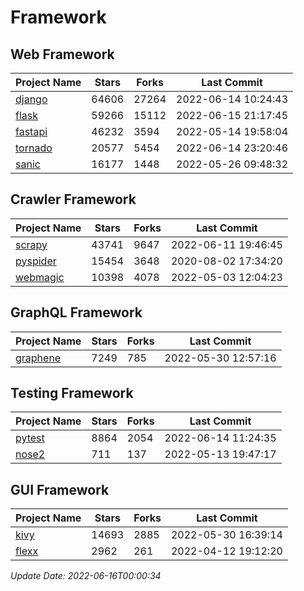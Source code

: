 # Framework

## Web Framework
| Project Name | Stars | Forks | Last Commit |
| ------------ | ----- | ----- | ----------- |
| [django](https://github.com/django/django) | 64606 | 27264 | 2022-06-14 10:24:43 |
| [flask](https://github.com/pallets/flask) | 59266 | 15112 | 2022-06-15 21:17:45 |
| [fastapi](https://github.com/tiangolo/fastapi) | 46232 | 3594 | 2022-05-14 19:58:04 |
| [tornado](https://github.com/tornadoweb/tornado) | 20577 | 5454 | 2022-06-14 23:20:46 |
| [sanic](https://github.com/sanic-org/sanic) | 16177 | 1448 | 2022-05-26 09:48:32 |

## Crawler Framework
| Project Name | Stars | Forks | Last Commit |
| ------------ | ----- | ----- | ----------- |
| [scrapy](https://github.com/scrapy/scrapy) | 43741 | 9647 | 2022-06-11 19:46:45 |
| [pyspider](https://github.com/binux/pyspider) | 15454 | 3648 | 2020-08-02 17:34:20 |
| [webmagic](https://github.com/code4craft/webmagic) | 10398 | 4078 | 2022-05-03 12:04:23 |

## GraphQL Framework
| Project Name | Stars | Forks | Last Commit |
| ------------ | ----- | ----- | ----------- |
| [graphene](https://github.com/graphql-python/graphene) | 7249 | 785 | 2022-05-30 12:57:16 |

## Testing Framework
| Project Name | Stars | Forks | Last Commit |
| ------------ | ----- | ----- | ----------- |
| [pytest](https://github.com/pytest-dev/pytest) | 8864 | 2054 | 2022-06-14 11:24:35 |
| [nose2](https://github.com/nose-devs/nose2) | 711 | 137 | 2022-05-13 19:47:17 |

## GUI Framework
| Project Name | Stars | Forks | Last Commit |
| ------------ | ----- | ----- | ----------- |
| [kivy](https://github.com/kivy/kivy) | 14693 | 2885 | 2022-05-30 16:39:14 |
| [flexx](https://github.com/flexxui/flexx) | 2962 | 261 | 2022-04-12 19:12:20 |

*Update Date: 2022-06-16T00:00:34*